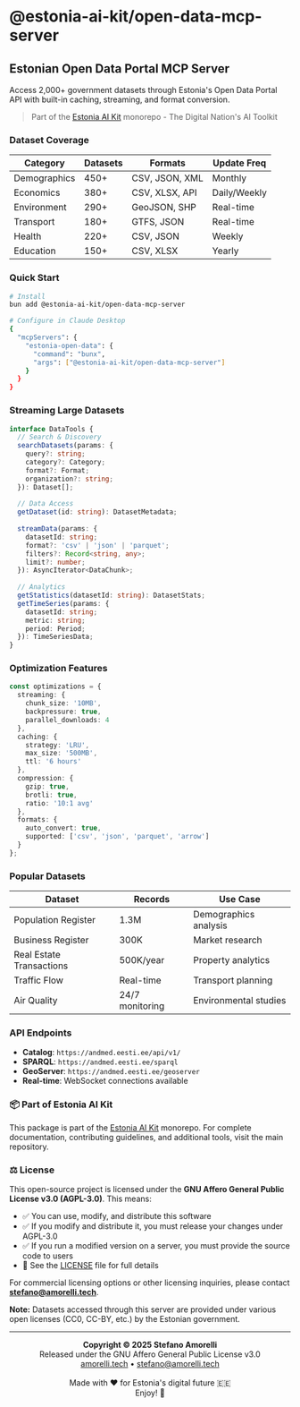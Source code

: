 # @estonia-ai-kit/open-data-mcp-server

## Estonian Open Data Portal MCP Server

Access 2,000+ government datasets through Estonia's Open Data Portal API with built-in caching, streaming, and format conversion.

> Part of the [Estonia AI Kit](https://github.com/stefanoamorelli/estonia-ai-kit) monorepo - The Digital Nation's AI Toolkit

### Dataset Coverage

| Category | Datasets | Formats | Update Freq |
|----------|----------|---------|-------------|
| Demographics | 450+ | CSV, JSON, XML | Monthly |
| Economics | 380+ | CSV, XLSX, API | Daily/Weekly |
| Environment | 290+ | GeoJSON, SHP | Real-time |
| Transport | 180+ | GTFS, JSON | Real-time |
| Health | 220+ | CSV, JSON | Weekly |
| Education | 150+ | CSV, XLSX | Yearly |

### Quick Start

```bash
# Install
bun add @estonia-ai-kit/open-data-mcp-server

# Configure in Claude Desktop
{
  "mcpServers": {
    "estonia-open-data": {
      "command": "bunx",
      "args": ["@estonia-ai-kit/open-data-mcp-server"]
    }
  }
}
```

### Streaming Large Datasets

```typescript
interface DataTools {
  // Search & Discovery
  searchDatasets(params: {
    query?: string;
    category?: Category;
    format?: Format;
    organization?: string;
  }): Dataset[];
  
  // Data Access
  getDataset(id: string): DatasetMetadata;
  
  streamData(params: {
    datasetId: string;
    format?: 'csv' | 'json' | 'parquet';
    filters?: Record<string, any>;
    limit?: number;
  }): AsyncIterator<DataChunk>;
  
  // Analytics
  getStatistics(datasetId: string): DatasetStats;
  getTimeSeries(params: {
    datasetId: string;
    metric: string;
    period: Period;
  }): TimeSeriesData;
}
```

### Optimization Features

```typescript
const optimizations = {
  streaming: {
    chunk_size: '10MB',
    backpressure: true,
    parallel_downloads: 4
  },
  caching: {
    strategy: 'LRU',
    max_size: '500MB',
    ttl: '6 hours'
  },
  compression: {
    gzip: true,
    brotli: true,
    ratio: '10:1 avg'
  },
  formats: {
    auto_convert: true,
    supported: ['csv', 'json', 'parquet', 'arrow']
  }
};
```

### Popular Datasets

| Dataset | Records | Use Case |
|---------|---------|----------|
| Population Register | 1.3M | Demographics analysis |
| Business Register | 300K | Market research |
| Real Estate Transactions | 500K/year | Property analytics |
| Traffic Flow | Real-time | Transport planning |
| Air Quality | 24/7 monitoring | Environmental studies |

### API Endpoints

- **Catalog**: `https://andmed.eesti.ee/api/v1/`
- **SPARQL**: `https://andmed.eesti.ee/sparql`
- **GeoServer**: `https://andmed.eesti.ee/geoserver`
- **Real-time**: WebSocket connections available

### 📦 Part of Estonia AI Kit

This package is part of the [Estonia AI Kit](https://github.com/stefanoamorelli/estonia-ai-kit) monorepo. For complete documentation, contributing guidelines, and additional tools, visit the main repository.

### ⚖️ License

This open-source project is licensed under the **GNU Affero General Public License v3.0 (AGPL-3.0)**. This means:

- ✅ You can use, modify, and distribute this software
- ✅ If you modify and distribute it, you must release your changes under AGPL-3.0
- ✅ If you run a modified version on a server, you must provide the source code to users
- 📄 See the [LICENSE](../../LICENSE) file for full details

For commercial licensing options or other licensing inquiries, please contact **stefano@amorelli.tech**.

**Note:** Datasets accessed through this server are provided under various open licenses (CC0, CC-BY, etc.) by the Estonian government.

---

<div align="center">
  <p>
    <strong>Copyright © 2025 Stefano Amorelli</strong><br>
    Released under the GNU Affero General Public License v3.0<br>
    <a href="https://amorelli.tech">amorelli.tech</a> • <a href="mailto:stefano@amorelli.tech">stefano@amorelli.tech</a><br>
    <br>
    Made with ❤️ for Estonia's digital future 🇪🇪<br>
    Enjoy! 🎉
  </p>
</div>